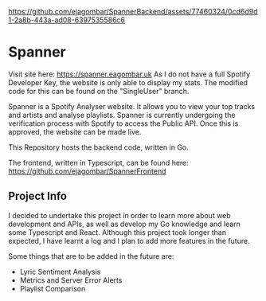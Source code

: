 https://github.com/ejagombar/SpannerBackend/assets/77460324/0cd6d9d1-2a8b-443a-ad08-6397535586c6

# Spanner

Visit site here:  https://spanner.eagombar.uk  As I do not have a full Spotify Developer Key, the website is only able to display my stats. The modified code for this can be found on the "SingleUser" branch.

Spanner is a Spotify Analyser website. It allows you to view your top tracks and artists and analyse playlists.
Spanner is currently undergoing the verification process with Spotify to access the Public API. Once this is approved, the website can be made live.

This Repository hosts the backend code, written in Go.

The frontend, written in Typescript, can be found here: https://github.com/ejagombar/SpannerFrontend

## Project Info
I decided to undertake this project in order to learn more about web development and APIs, as well as develop my Go knowledge and learn some Typescript and React. Although this project took longer than expected, I have learnt a log and I plan to add more features in the future.

Some things that are to be added in the future are:
 - Lyric Sentiment Analysis
 - Metrics and Server Error Alerts
 - Playlist Comparison
